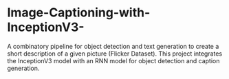 # Image-Captioning-with-InceptionV3-

A combinatory pipeline for object detection and text generation to create a short description of a given picture (Flicker Dataset). This project integrates the InceptionV3 model with an RNN model for object detection and caption generation.
